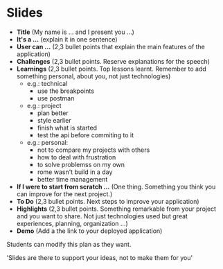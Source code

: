# Slides

- **Title** (My name is ... and I present you ...)
- **It's a ...** (explain it in one sentence)
- **User can ...** (2,3 bullet points that explain the main features of the application)
- **Challenges** (2,3 bullet points. Reserve explanations for the speech)
- **Learnings** (2,3 bullet points. Top lessons learnt. Remember to add something personal, about you, not just technologies)
  - e.g.: technical
    - use the breakpoints
    - use postman
  - e.g.: project
    - plan better
    - style earlier
    - finish what is started
    - test the api before commiting to it
  - e.g.: personal:
    - not to compare my projects with others
    - how to deal with frustration
    - to solve problemss on my own
    - rome wasn't build in a day
    - better time management
- **If I were to start from scratch ...** (One thing. Something you think you can improve for the next project.)
- **To Do** (2,3 bullet points. Next steps to improve your application)
- **Highlights** (2,3 bullet points. Something remarkable from your project and you want to share. Not just technologies used but great experiences, planning, organization ...)
- **Demo** (Add a the link to your deployed application)

Students can modify this plan as they want.

'Slides are there to support your ideas, not to make them for you'